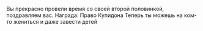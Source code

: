 Вы прекрасно провели время со своей второй половинкой, поздравляем вас. 
Награда: Право Купидона Теперь ты можешь на ком-то жениться и даже завести детей 